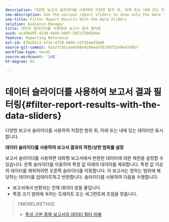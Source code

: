 ```yaml
---
description: 다양한 보고서 슬라이더를 사용하여 지정한 범위 위, 아래 또는 내에 있는 데이터만 표시합니다.
seo-description: Use the various report sliders to show only the data that falls above, below, or within your specified range.
seo-title: Filter Report Results With the Data Sliders
solution: Audience Manager
title: 데이터 슬라이더를 사용하여 보고서 결과 필터링
uuid: ec486d97-d1d9-469b-b8df-5821f30d10ee
feature: Reporting Reference
exl-id: 876a01c2-e73e-4728-8890-e3f354ad1b86
source-git-commit: 92e2fcb5cea6560e9288ee5f819df52e9e4768b7
workflow-type: tm+mt
source-wordcount: '148'
ht-degree: 0%

---
```


# 데이터 슬라이더를 사용하여 보고서 결과 필터링{#filter-report-results-with-the-data-sliders}

다양한 보고서 슬라이더를 사용하여 지정한 범위 위, 아래 또는 내에 있는 데이터만 표시합니다.

<!-- 

c_reach_slider.xml

 -->

**데이터 슬라이더를 사용하여 보고서 결과의 하한/상한 범위를 설정**

보고서 슬라이더를 사용하면 대화형 보고서에서 반환한 데이터에 대한 제한을 설정할 수 있습니다. 왼쪽 슬라이더를 이동하여 특정 값 아래의 데이터를 제외합니다. 특정 값 이상의 데이터를 제외하려면 오른쪽 슬라이더를 이동합니다. 이 보고서는 원하는 범위에 해당하는 데이터를 업데이트하고 반환합니다. 슬라이더를 사용하여 다음을 수행합니다.

* 보고서에서 반환되는 전체 데이터 양을 줄입니다.
* 특정 크기 범위에 속하는 트레이트 또는 세그먼트에 초점을 맞춥니다.

>[!MORELIKETHIS]
>
>* [특성 구분 중복 보고서의 데이터 필터 이해](../../reporting/dynamic-reports/segment-trait-overlap-report.md#data-filters-s2t-report)
